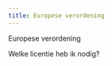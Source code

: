 ```yaml
---
title: Europese verordening
---
```


Europese verordening

<LinkButtonContainer>
<LinkButton to="/licenties/welke-licentie-heb-ik-nodig">Welke licentie heb ik nodig?</LinkButton>
</LinkButtonContainer>
